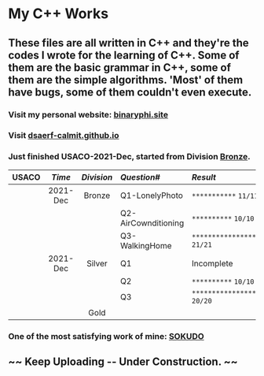 # My C++ Works

## These files are all written in C++ and they're the codes I wrote for the learning of C++. Some of them are the basic grammar in C++, some of them are the simple algorithms. 'Most' of them have bugs, some of them couldn't even execute.

### Visit my personal website: [binaryphi.site][1]
### Visit [dsaerf-calmit.github.io][2]
### Just finished USACO-2021-Dec, started from Division [Bronze][3].

| __USACO__ | _Time_ | _Division_ | _Question#_ | _Result_ | _File_ |
| :-------: | :----: | :--------: | :--------- | :--------- | :--------- |
| | 2021-Dec | Bronze | Q1-LonelyPhoto | `***********` `11/11` | [main.cpp][5] 
| | | | Q2-AirCownditioning | `**********` `10/10` | [main.cpp][6]|
| | | | Q3-WalkingHome | `*********************` `21/21` | [main.cpp][7] |
| | 2021-Dec | Silver | Q1 | Incomplete | | 
| | | | Q2 | `**********` `10/10` | [main.cpp][8] |
| | | | Q3 | `********************` `20/20` | [main.cpp][9] |
| | | Gold | | | |


### One of the most satisfying work of mine: [SOKUDO][4]

## ~~ Keep Uploading -- Under Construction. ~~


[1]: https://binaryphi.site
[2]: https://dsaerf-calmit.github.io
[3]: https://github.com/DSAERF-CALMIT/MyCppFiles/tree/main/USACO
[4]: https://github.com/DSAERF-CALMIT/MyCppFiles/blob/main/Sokudo/main.cpp
[5]: https://github.com/DSAERF-CALMIT/MyCppFiles/blob/main/USACO/USACOBronze%231%232021%2312%23LonelyPhoto/main.cpp
[6]: https://github.com/DSAERF-CALMIT/MyCppFiles/blob/main/USACO/USACOBronze%232%232021%2312%23AirCownditioning/main.cpp
[7]: https://github.com/DSAERF-CALMIT/MyCppFiles/blob/main/USACO/USACOBronze%233%232021%2312%23WalkingHome/main.cpp
[8]: https://github.com/DSAERF-CALMIT/MyCppFiles/blob/main/USACO/USACOSilver%232%232021%2312%23ConnectingTwoBarns/main.cpp
[9]: https://github.com/DSAERF-CALMIT/MyCppFiles/blob/main/USACO/USACOSilver%233%232021%2312%23ConvolutedIntervals/main.cpp
[10]:
[11]:
